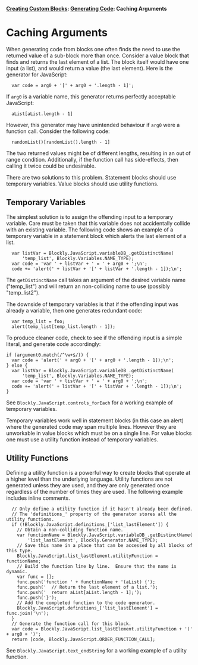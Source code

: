 **[Creating Custom Blocks](CustomBlocks): [Generating Code](GeneratingCode): Caching Arguments**

# Caching Arguments

When generating code from blocks one often finds the need to use the returned value of a sub-block more than once.  Consider a value block that finds and returns the last element of a list.  The block itself would have one input (a list), and would return a value (the last element).  Here is the generator for JavaScript:
```
  var code = arg0 + '[' + arg0 + '.length - 1]';
```
If ` arg0 ` is a variable name, this generator returns perfectly acceptable JavaScript:
```
  aList[aList.length - 1]
```
However, this generator may have unintended behaviour if ` arg0 ` were a function call.  Consider the following code:
```
  randomList()[randomList().length - 1]
```
The two returned values might be of different lengths, resulting in an out of range condition.  Additionally, if the function call has side-effects, then calling it twice could be undesirable.

There are two solutions to this problem.  Statement blocks should use temporary variables.  Value blocks should use utility functions.

## Temporary Variables

The simplest solution is to assign the offending input to a temporary variable.  Care must be taken that this variable does not accidentally collide with an existing variable.  The following code shows an example of a temporary variable in a statement block which alerts the last element of a list.
```
  var listVar = Blockly.JavaScript.variableDB_.getDistinctName(
      'temp_list', Blockly.Variables.NAME_TYPE);
  var code = 'var ' + listVar + ' = ' + arg0 + ';\n';
  code += 'alert(' + listVar + '[' + listVar + '.length - 1]);\n';
```
The ` getDistinctName ` call takes an argument of the desired variable name ("temp\_list") and will return an non-colliding name to use (possibly "temp\_list2").

The downside of temporary variables is that if the offending input was already a variable, then one generates redundant code:
```
  var temp_list = foo;
  alert(temp_list[temp_list.length - 1]);
```
To produce cleaner code, check to see if the offending input is a simple literal, and generate code accordingly:
```
if (argument0.match(/^\w+$/)) {
  var code = 'alert(' + arg0 + '[' + arg0 + '.length - 1]);\n';
} else {
  var listVar = Blockly.JavaScript.variableDB_.getDistinctName(
      'temp_list', Blockly.Variables.NAME_TYPE);
  var code = 'var ' + listVar + ' = ' + arg0 + ';\n';
  code += 'alert(' + listVar + '[' + listVar + '.length - 1]);\n';
}
```

See ` Blockly.JavaScript.controls_forEach ` for a working example of temporary variables.

Temporary variables work well in statement blocks (in this case an alert) where the generated code may span multiple lines.  However they are unworkable in value blocks which must be on a single line.  For value blocks one must use a utility function instead of temporary variables.

## Utility Functions

Defining a utility function is a powerful way to create blocks that operate at a higher level than the underlying language.  Utility functions are not generated unless they are used, and they are only generated once regardless of the number of times they are used.  The following example includes inline comments.

```
  // Only define a utility function if it hasn't already been defined.
  // The 'definitions_' property of the generator stores all the utility functions.
  if (!Blockly.JavaScript.definitions_['list_lastElement']) {
    // Obtain a non-colliding function name.
    var functionName = Blockly.JavaScript.variableDB_.getDistinctName(
        'list_lastElement', Blockly.Generator.NAME_TYPE);
    // Save this name in a place that can be accessed by all blocks of this type.
    Blockly.JavaScript.list_lastElement.utilityFunction = functionName;
    // Build the function line by line.  Ensure that the name is dynamic.
    var func = [];
    func.push('function ' + functionName + '(aList) {');
    func.push('  // Return the last element of a list.');
    func.push('  return aList[aList.length - 1];');
    func.push('}');
    // Add the completed function to the code generator.
    Blockly.JavaScript.definitions_['list_lastElement'] = func.join('\n');
  }
  // Generate the function call for this block.
  var code = Blockly.JavaScript.list_lastElement.utilityFunction + '(' + arg0 + ')';
  return [code, Blockly.JavaScript.ORDER_FUNCTION_CALL];
```

See ` Blockly.JavaScript.text_endString ` for a working example of a utility function.